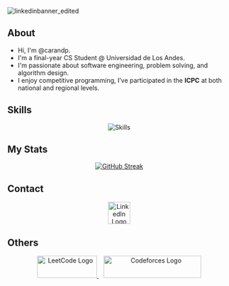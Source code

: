 ![linkedinbanner_edited](https://github.com/user-attachments/assets/160a5509-0f14-46a9-960e-7b50c7549802)

## About
-  Hi, I'm @carandp.
-  I'm a final-year CS Student @ Universidad de Los Andes.
-  I'm passionate about software engineering, problem solving, and algorithm design.
-  I enjoy competitive programming, I’ve participated in the **ICPC** at both national and regional levels.

## Skills
<div align="center">
  <img src="https://skillicons.dev/icons?i=python,java,cpp,html,css,js,ts,react,nestjs,flutter,firebase,docker,clion,gcp" alt="Skills"> <br> 
</div>

## My Stats
<div align="center">
  <a href="https://git.io/streak-stats">
    <img src="https://streak-stats.demolab.com?user=carandp&theme=dark" alt="GitHub Streak" />
  </a>
</div>

## Contact

<div align="center">
  <a href="https://www.linkedin.com/in/carandp/" target="_blank">
    <img alt="LinkedIn Logo" height="50" width="50" src="https://upload.wikimedia.org/wikipedia/commons/thumb/8/81/LinkedIn_icon.svg/1200px-LinkedIn_icon.svg.png"/>
  </a>
</div>

## Others

<div align="center">
  <a href="https://leetcode.com/u/carandp/" target="_blank">
    <img alt="LeetCode Logo" height="50" width="135" src="https://cdn.hashnode.com/res/hashnode/image/upload/v1636589930913/GUHhK3FKZ.jpeg"/>
  </a> &nbsp;&nbsp;
  
  <a href="https://codeforces.com/profile/carandp" target="_blank">
    <img alt="Codeforces Logo" height="50" width="220" src="https://codeforces.org/s/39685/images/codeforces-sponsored-by-ton.png"/>
  </a>
</div>
